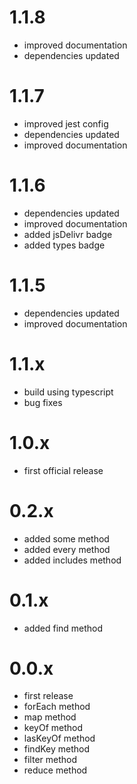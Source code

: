 # 1.1.8

* improved documentation
* dependencies updated

# 1.1.7

* improved jest config
* dependencies updated
* improved documentation

# 1.1.6

* dependencies updated
* improved documentation
* added jsDelivr badge
* added types badge

# 1.1.5

* dependencies updated
* improved documentation

# 1.1.x

* build using typescript
* bug fixes

# 1.0.x

* first official release

# 0.2.x

* added some method
* added every method
* added includes method

# 0.1.x

* added find method

# 0.0.x

* first release
* forEach method
* map method
* keyOf method
* lasKeyOf method
* findKey method
* filter method
* reduce method
